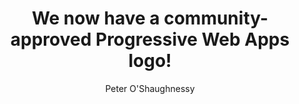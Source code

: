 ---
title: "We now have a community-approved Progressive Web Apps logo!"
short_desc: "Congratulations to our colleague Diego González and ❤️ to the PWA community!"
long_desc: "The term ‘Progressive Web App’ has been around since 2015, describing an approach for developing web experiences that combine the best of the web and the best of native apps. However, up until now there hasn’t been an easy way to convey the message with a logo..."
author: Peter O'Shaughnessy
image: https://cdn-images-1.medium.com/max/800/1*U01ubQ9TrE1Zow5pkGHTfw.png
link: https://medium.com/samsung-internet-dev/we-now-have-a-community-approved-progressive-web-apps-logo-823f212f57c9
external: medium.com
---